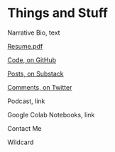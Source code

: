 # Things and Stuff

Narrative Bio, text

[Resume.pdf](Resume.pdf)

[Code, on GitHub](https://github.com/johntomczak)

[Posts, on Substack](https://jjtposts.substack.com/people/1046252-john)

[Comments, on Twitter](https://twitter.com/JJT1996)

Podcast, link

Google Colab Notebooks, link

Contact Me

Wildcard
